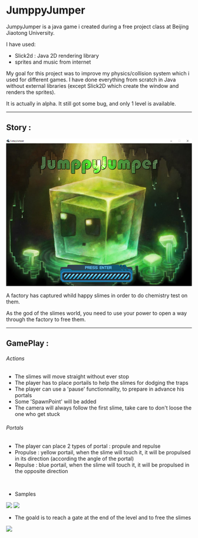 # JumppyJumper

JumpyJumper is a java game i created during a free project class at Beijing Jiaotong University.

I have used:
- Slick2d : Java 2D rendering library
- sprites and music from internet

My goal for this project was to improve my physics/collision system which i used for different games.
I have done everything from scratch in Java without external libraries (except Slick2D which create the window and renders the  sprites).

It is actually in alpha. It still got some bug, and only 1 level is available.

-------------------------------------------------------------------------------------------  
## Story :  

<img src="README-images/jj-loading.PNG" height="400">

A factory has captured whild happy slimes in order to do chemistry test on them.

As the god of the slimes world, you need to use your power to open a way through the factory to free them.

-------------------------------------------------------------------------------------------  
## GamePlay :  

###### Actions
- The slimes will move straight without ever stop
- The player has to place portails to help the slimes for dodging the traps
- The player can use a 'pause' functionnality, to prepare in advance his portals
- Some 'SpawnPoint' will be added
- The camera will always follow the first slime, take care to don't loose the one who get stuck

###### Portals
- The player can place 2 types of portal : propule and repulse
- Propulse : yellow portail, when the slime will touch it, it will be propulsed in its direction (according the angle of the portal)
- Repulse : blue portail, when the slime will touch it, it will be propulsed in the opposite direction

<br/>

- Samples
<img src="README-images/jj-move1.gif" height="400">
<img src="README-images/jj-move2.gif" height="400">


- The goald is to reach a gate at the end of the level and to free the slimes
<img src="README-images/jj-end.gif" height="400">
